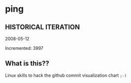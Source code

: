 # ping

## HISTORICAL ITERATION
2008-05-12

Incremented: 3997

## What is this?? 
Linux skills to hack the github commit visualization chart `;-)`

